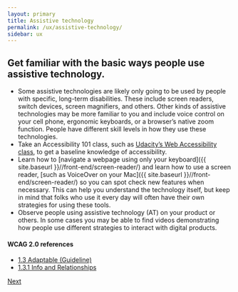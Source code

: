 ```yaml
---
layout: primary
title: Assistive technology
permalink: /ux/assistive-technology/
sidebar: ux
---
```


## Get familiar with the basic ways people use assistive technology.

- Some assistive technologies are likely only going to be used by people with specific, long-term disabilities. These include screen readers, switch devices, screen magnifiers, and others. Other kinds of assistive technologies may be more familiar to you and include voice control on your cell phone, ergonomic keyboards, or a browser’s native zoom function. People have different skill levels in how they use these technologies.
- Take an Accessibility 101 class, such as [Udacity’s Web Accessibility class](https://www.udacity.com/course/web-accessibility--ud891), to get a baseline knowledge of accessibility.
- Learn how to [navigate a webpage using only your keyboard]({{ site.baseurl }}//front-end/screen-reader/) and learn how to use a screen reader, [such as VoiceOver on your Mac]({{ site.baseurl }}//front-end/screen-reader/) so you can spot check new features when necessary. This can help you understand the technology itself, but keep in mind that folks who use it every day will often have their own strategies for using these tools.
- Observe people using assistive technology (AT) on your product or others. In some cases you may be able to find videos demonstrating how people use different strategies to interact with digital products.

#### WCAG 2.0 references
- [1.3 Adaptable (Guideline)](https://www.w3.org/WAI/WCAG20/quickref/?showtechniques=128%2C14&currentsidebar=%23col_overview#content-structure-separation)
- [1.3.1 Info and Relationships](https://www.w3.org/WAI/WCAG20/quickref/?showtechniques=128%2C14&currentsidebar=%23col_overview#content-structure-separation-programmatic)

<a class="usa-button button-next" href="{{ site.baseurl }}/ux/humanize-accessibility/">
  Next <i class="fa fa-chevron-right" aria-hidden="true"></i>
</a>
